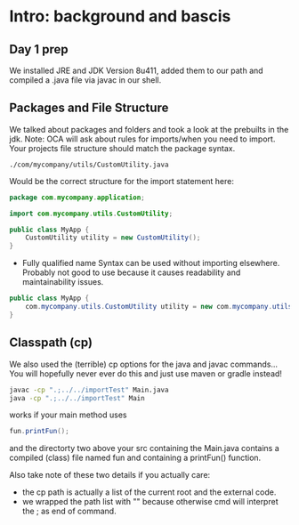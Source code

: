 # Intro: background and bascis

## Day 1 prep

We installed JRE and JDK Version 8u411, added them to our path and compiled a .java file via javac in our shell.

## Packages and File Structure

We talked about  packages and folders and took  a look at the prebuilts in the jdk.
Note: OCA will ask about rules for imports/when you need to import.
Your projects file structure should match the package syntax.

```path
./com/mycompany/utils/CustomUtility.java 
```

Would be the correct structure for the import statement here:

```java
package com.mycompany.application;

import com.mycompany.utils.CustomUtility;

public class MyApp {
    CustomUtility utility = new CustomUtility();
}

```

- Fully qualified name Syntax can be used without importing elsewhere. Probably not good to use because it causes readability and maintainability issues.

```java
public class MyApp {
    com.mycompany.utils.CustomUtility utility = new com.mycompany.utils.CustomUtility();
}
```

## Classpath (cp)

We also used the (terrible) cp options for the java and javac commands... You will hopefully never ever do this and just use maven or gradle instead!

```cmd
javac -cp ".;../../importTest" Main.java
java -cp ".;../../importTest" Main

```

works if your main method uses

```java
fun.printFun();

```

and the directorty two above your src containing the Main.java contains a compiled (class) file named fun and containing a printFun() function.

Also take note of these two details if you actually care:

- the cp path is actually a list of the current root and the external code.
- we wrapped the path list with "" because otherwise cmd will interpret the ; as end of command.
